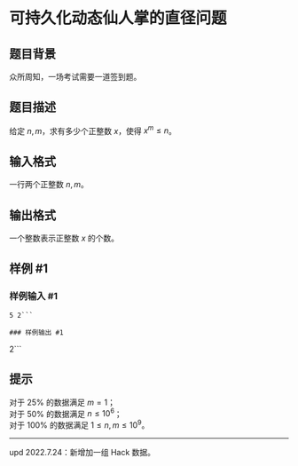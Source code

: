 # 可持久化动态仙人掌的直径问题

## 题目背景

众所周知，一场考试需要一道签到题。

## 题目描述

给定 $n,m$，求有多少个正整数 $x$，使得 $x^m\le n$。

## 输入格式

一行两个正整数 $n,m$。

## 输出格式

一个整数表示正整数 $x$ 的个数。

## 样例 #1

### 样例输入 #1
```
5 2```

### 样例输出 #1

```
2```

## 提示

对于 $25\%$ 的数据满足 $m=1$；  
对于 $50\%$ 的数据满足 $n\le 10^6$；  
对于 $100\%$ 的数据满足 $1\leq n,m\le 10^9$。

---

$\text{upd 2022.7.24}$：新增加一组 Hack 数据。
